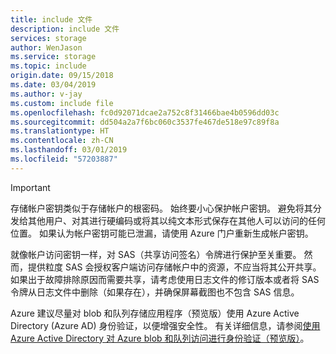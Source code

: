 ```yaml
---
title: include 文件
description: include 文件
services: storage
author: WenJason
ms.service: storage
ms.topic: include
origin.date: 09/15/2018
ms.date: 03/04/2019
ms.author: v-jay
ms.custom: include file
ms.openlocfilehash: fc0d92071dcae2a752c8f31466bae4b0596dd03c
ms.sourcegitcommit: dd504a2a7f6bc060c3537fe467de518e97c89f8a
ms.translationtype: HT
ms.contentlocale: zh-CN
ms.lasthandoff: 03/01/2019
ms.locfileid: "57203887"
---
```

> [!IMPORTANT]
> 存储帐户密钥类似于存储帐户的根密码。 始终要小心保护帐户密钥。 避免将其分发给其他用户、对其进行硬编码或将其以纯文本形式保存在其他人可以访问的任何位置。 如果认为帐户密钥可能已泄漏，请使用 Azure 门户重新生成帐户密钥。
> 
> 就像帐户访问密钥一样，对 SAS（共享访问签名）令牌进行保护至关重要。 然而，提供粒度 SAS 会授权客户端访问存储帐户中的资源，不应当将其公开共享。 如果出于故障排除原因而需要共享，请考虑使用日志文件的修订版本或者将 SAS 令牌从日志文件中删除（如果存在），并确保屏幕截图也不包含 SAS 信息。
> 
> Azure 建议尽量对 blob 和队列存储应用程序（预览版）使用 Azure Active Directory (Azure AD) 身份验证，以便增强安全性。 有关详细信息，请参阅[使用 Azure Active Directory 对 Azure blob 和队列访问进行身份验证（预览版）](/storage/common/storage-auth-aad)。
